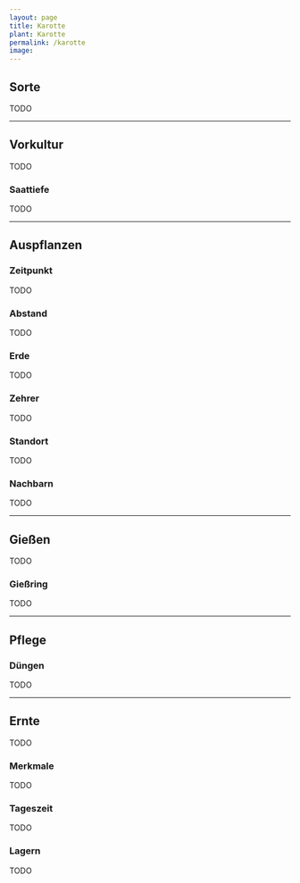 ```yaml
---
layout: page
title: Karotte
plant: Karotte
permalink: /karotte
image: 
---
```



## __Sorte__
TODO

<hr>

## __Vorkultur__
TODO

### Saattiefe
TODO
<hr>

## __Auspflanzen__

### Zeitpunkt
TODO

### Abstand
TODO

### Erde
TODO

### Zehrer 
TODO

### Standort
TODO

### Nachbarn
TODO


<hr>

## __Gießen__
TODO

### Gießring
TODO
<hr>

## __Pflege__

### Düngen
TODO

<hr>

## __Ernte__
TODO

### Merkmale
TODO

### Tageszeit
TODO

### Lagern
TODO